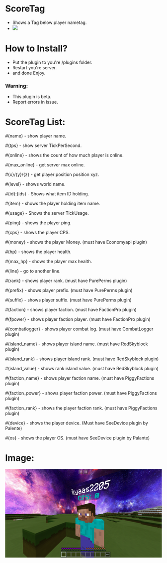 # ScoreTag

* Shows a Tag below player nametag.
* [![](https://poggit.pmmp.io/shield.state/ScoreTag)](https://poggit.pmmp.io/p/ScoreTag)

# How to Install?

* Put the plugin to you're /plugins folder.
* Restart you're server.
* and done Enjoy.

### Warning:

* This plugin is beta.
* Report errors in issue.

# ScoreTag List:

#{name} - show player name.

#{tps} - show server TickPerSecond.

#{online} - shows the count of how much player is online.

#{max_online} - get server max online.

#{x}/{y}/{z} - get player position position xyz.

#{level} - shows world name.

#{id}:{ids} - Shows what item ID holding.

#{item} - shows the player holding item name.

#{usage} - Shows the server TickUsage.

#{ping} - shows the player ping.

#{cps} - shows the player CPS.

#{money} - shows the player Money. (must have Economyapi plugin)

#{hp} - shows the player health.

#{max_hp} - shows the player max health.

#{line} - go to another line.

#{rank} - shows player rank. (must have PurePerms plugin)

#{prefix} - shows player prefix. (must have PurePerms plugin)

#{suffix} - shows player suffix. (must have PurePerms plugin)

#{faction} - shows player faction.  (must have FactionPro plugin)

#{fpower} - shows player faction player. (must have FactionPro plugin)

#{combatlogger} - shows player combat log. (must have CombatLogger plugin)

#{island_name} - shows player island name. (must have RedSkyblock plugin)

#{island_rank} - shows player island rank. (must have RedSkyblock plugin)

#{island_value} - shows rank island value. (must have RedSkyblock plugin)

#{faction_name} - shows player faction name. (must have PiggyFactions plugin)

#{faction_power} - shows player faction power. (must have PiggyFactions plugin)

#{faction_rank} - shows the player faction rank. (must have PiggyFactions plugin)

#{device} - shows the player device. (Must have SeeDevice plugin by Palente)

#{os} - shows the player OS. (must have SeeDevice plugin by Palante)

# Image:


![](icon.png)

